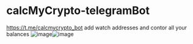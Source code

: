 # calcMyCrypto-telegramBot
https://t.me/calcmycrypto_bot
add watch addresses and contor all your balances
![image](https://user-images.githubusercontent.com/97606234/200775613-d6a95b45-05f2-47b0-8214-29753e070dfc.png)![image](https://user-images.githubusercontent.com/97606234/200775740-e51bb526-bd39-4ab1-a485-3796aff5df06.png)

